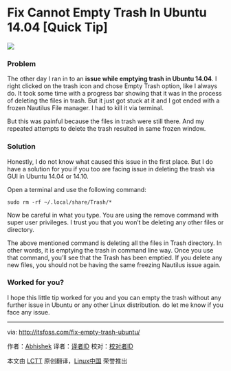 Fix Cannot Empty Trash In Ubuntu 14.04 [Quick Tip]
================================================================================
![](http://itsfoss.itsfoss.netdna-cdn.com/wp-content/uploads/2015/02/empty-the-trash.jpg)

### Problem ###

The other day I ran in to an **issue while emptying trash in Ubuntu 14.04**. I right clicked on the trash icon and chose Empty Trash option, like I always do. It took some time with a progress bar showing that it was in the process of deleting the files in trash. But it just got stuck at it and I got ended with a frozen Nautilus File manager. I had to kill it via terminal.

But this was painful because the files in trash were still there. And my repeated attempts to delete the trash resulted in same frozen window.

### Solution ###

Honestly, I do not know what caused this issue in the first place. But I do have a solution for you if you too are facing issue in deleting the trash via GUI in Ubuntu 14.04 or 14.10.

Open a terminal and use the following command:

    sudo rm -rf ~/.local/share/Trash/*

Now be careful in what you type. You are using the remove command with super user privileges. I trust you that you won’t be deleting any other files or directory.

The above mentioned command is deleting all the files in Trash directory. In other words, it is emptying the trash in command line way. Once you use that command, you’ll see that the Trash has been emptied. If you delete any new files, you should not be having the same freezing Nautilus issue again.

### Worked for you? ###

I hope this little tip worked for you and you can empty the trash without any further issue in Ubuntu or any other Linux distribution. do let me know if you face any issue.

--------------------------------------------------------------------------------

via: http://itsfoss.com/fix-empty-trash-ubuntu/

作者：[Abhishek][a]
译者：[译者ID](https://github.com/译者ID)
校对：[校对者ID](https://github.com/校对者ID)

本文由 [LCTT](https://github.com/LCTT/TranslateProject) 原创翻译，[Linux中国](http://linux.cn/) 荣誉推出

[a]:http://itsfoss.com/author/abhishek/